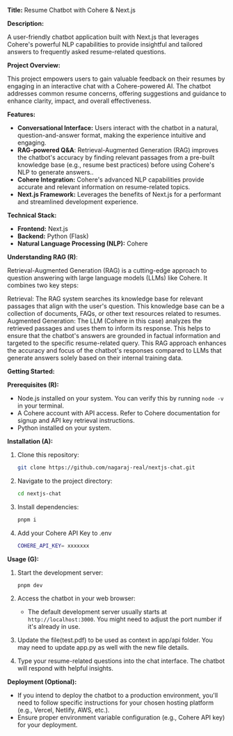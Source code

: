 
**Title:**  Resume Chatbot with Cohere & Next.js

**Description:**

A user-friendly chatbot application built with Next.js that leverages Cohere's powerful NLP capabilities to provide insightful and tailored answers to frequently asked resume-related questions.


**Project Overview:**

This project empowers users to gain valuable feedback on their resumes by engaging in an interactive chat with a Cohere-powered AI. The chatbot addresses common resume concerns, offering suggestions and guidance to enhance clarity, impact, and overall effectiveness.

**Features:**

* **Conversational Interface:** Users interact with the chatbot in a natural, question-and-answer format, making the experience intuitive and engaging.
* **RAG-powered Q&A**: Retrieval-Augmented Generation (RAG) improves the chatbot's accuracy by finding relevant passages from a pre-built knowledge base (e.g., resume best practices) before using Cohere's NLP to generate answers..
* **Cohere Integration:** Cohere's advanced NLP capabilities provide accurate and relevant information on resume-related topics.
* **Next.js Framework:** Leverages the benefits of Next.js for a performant and streamlined development experience.

**Technical Stack:**

* **Frontend:** Next.js
* **Backend:** Python (Flask)
* **Natural Language Processing (NLP):** Cohere

**Understanding RAG (R)**:

Retrieval-Augmented Generation (RAG) is a cutting-edge approach to question answering with large language models (LLMs) like Cohere. It combines two key steps:

Retrieval: The RAG system searches its knowledge base for relevant passages that align with the user's question. This knowledge base can be a collection of documents, FAQs, or other text resources related to resumes.
Augmented Generation: The LLM (Cohere in this case) analyzes the retrieved passages and uses them to inform its response. This helps to ensure that the chatbot's answers are grounded in factual information and targeted to the specific resume-related query.
This RAG approach enhances the accuracy and focus of the chatbot's responses compared to LLMs that generate answers solely based on their internal training data.

**Getting Started:**

**Prerequisites (R):**

* Node.js installed on your system. You can verify this by running `node -v` in your terminal.
* A Cohere account with API access. Refer to Cohere documentation for signup and API key retrieval instructions.
* Python installed on your system.

**Installation (A):**

1. Clone this repository:

   ```bash
   git clone https://github.com/nagaraj-real/nextjs-chat.git
   ```

2. Navigate to the project directory:

   ```bash
   cd nextjs-chat
   ```

3. Install dependencies:

   ```bash
   pnpm i
   ```

4. Add your Cohere API Key to .env

   ```bash
   COHERE_API_KEY= xxxxxxx
   ```

**Usage (G):**

1. Start the development server:

   ```bash
   pnpm dev
   ```

2. Access the chatbot in your web browser:

   - The default development server usually starts at `http://localhost:3000`. You might need to adjust the port number if it's already in use.


4. Update the file(test.pdf) to be used as context in app/api folder.
   You may need to update app.py as well with the new file details.

3. Type your resume-related questions into the chat interface. The chatbot will respond with helpful insights.


**Deployment (Optional):**

- If you intend to deploy the chatbot to a production environment, you'll need to follow specific instructions for your chosen hosting platform (e.g., Vercel, Netlify, AWS, etc.).
- Ensure proper environment variable configuration (e.g., Cohere API key) for your deployment.
